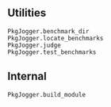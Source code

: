 ## Utilities

```@docs
PkgJogger.benchmark_dir
PkgJogger.locate_benchmarks
PkgJogger.judge
PkgJogger.test_benchmarks
```

## Internal

```@docs
PkgJogger.build_module
```

